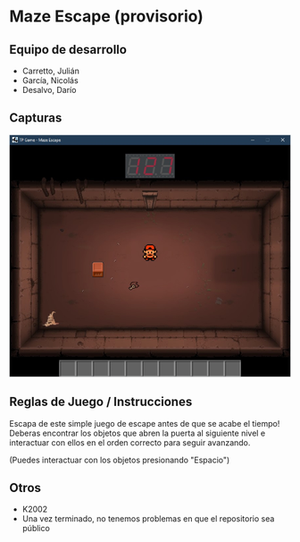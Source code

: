 # Maze Escape (provisorio)

## Equipo de desarrollo

- Carretto, Julián
- García, Nicolás
- Desalvo, Darío

## Capturas

<img src="https://github.com/pdepmartestm/2021-wgame-grupo-3/blob/master/screenshot1.jpg">

## Reglas de Juego / Instrucciones

Escapa de este simple juego de escape antes de que se acabe el tiempo!
Deberas encontrar los objetos que abren la puerta al siguiente nivel e interactuar con ellos
en el orden correcto para seguir avanzando.

(Puedes interactuar con los objetos presionando "Espacio")

## Otros

- K2002
- Una vez terminado, no tenemos problemas en que el repositorio sea público
